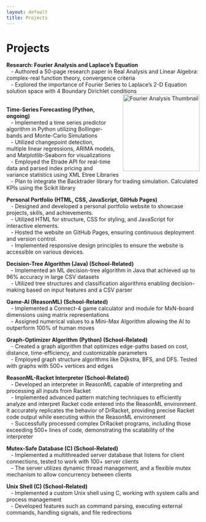 ```yaml
---
layout: default
title: Projects
---
```

<div class="center">
    <h1> Projects</h1>
</div>

**Research: Fourier Analysis and Laplace’s Equation** <i class="fas fa-book" style="color: #f39c12;"></i>  
&nbsp;&nbsp;&nbsp;- Authored a 50-page research paper in Real Analysis and Linear Algebra: complex-real function theory, convergence criteria  
&nbsp;&nbsp;&nbsp;- Explored the importance of Fourier Series to Laplace’s 2-D Equation solution space with 4 Boundary Dirichlet conditions  
&nbsp;&nbsp;&nbsp;<a href="assets/files/Extended_Essay.pdf" target="_blank" title="Fourier Analysis Research"><img src="{{ site.baseurl }}/assets/images/thumbnails/EE_thumbnail.jpg" alt="Fourier Analysis Thumbnail" style="width: 200px; height: auto; float: right; margin-left: 20px;"></a>

**Time-Series Forecasting (Python, ongoing)** <i class="fab fa-python" style="color: #3776AB;"></i>  
&nbsp;&nbsp;&nbsp;- Implemented a time series predictor algorithm in Python utilizing Bollinger-bands and Monte-Carlo Simulations  
&nbsp;&nbsp;&nbsp;- Utilized changepoint detection, multiple linear regressions, ARIMA models, and Matplotlib-Seaborn for visualizations  
&nbsp;&nbsp;&nbsp;- Employed the Etrade API for real-time data and parsed index pricing and variance statistics using XML Etree Libraries  
&nbsp;&nbsp;&nbsp;- Plan to integrate the Backtrader library for trading simulation. Calculated KPIs using the Scikit library

**Personal Portfolio (HTML, CSS, JavaScript, GitHub Pages)** <i class="fab fa-html5" style="color: #e34c26;"></i> <i class="fab fa-css3-alt" style="color: #1572B6;"></i> <i class="fab fa-js" style="color: #f7df1e;"></i> <i class="fab fa-github" style="color: #181717;"></i>  
&nbsp;&nbsp;&nbsp;- Designed and developed a personal portfolio website to showcase projects, skills, and achievements.  
&nbsp;&nbsp;&nbsp;- Utilized HTML for structure, CSS for styling, and JavaScript for interactive elements.  
&nbsp;&nbsp;&nbsp;- Hosted the website on GitHub Pages, ensuring continuous deployment and version control.  
&nbsp;&nbsp;&nbsp;- Implemented responsive design principles to ensure the website is accessible on various devices.

**Decision-Tree Algorithm (Java) (School-Related)** <i class="fab fa-java" style="color: #007396;"></i>  
&nbsp;&nbsp;&nbsp;- Implemented an ML decision-tree algorithm in Java that achieved up to 96% accuracy in large CSV datasets  
&nbsp;&nbsp;&nbsp;- Utilized tree structures and classification algorithms enabling decision-making based on input features and a CSV parser

**Game-AI (ReasonML) (School-Related)** <i class="fas fa-gamepad" style="color: #e74c3c;"></i>  
&nbsp;&nbsp;&nbsp;- Implemented a Connect-4 game calculator and module for MxN-board dimensions using matrix representations  
&nbsp;&nbsp;&nbsp;- Assigned numerical values to a Mini-Max Algorithm allowing the AI to outperform 100% of human moves

**Graph-Optimizer Algorithm (Python) (School-Related)** <i class="fab fa-python" style="color: #3776AB;"></i>  
&nbsp;&nbsp;&nbsp;- Created a graph algorithm that optimizes edge-paths based on cost, distance, time-efficiency, and customizable parameters  
&nbsp;&nbsp;&nbsp;- Employed graph structure algorithms like Dijkstra, BFS, and DFS. Tested with graphs with 500+ vertices and edges

**ReasonML-Racket Interpreter (School-Related)** <i class="fas fa-code" style="color: #2ecc71;"></i>  
&nbsp;&nbsp;&nbsp;- Developed an interpreter in ReasonML capable of interpreting and processing all inputs from Racket  
&nbsp;&nbsp;&nbsp;- Implemented advanced pattern matching techniques to efficiently analyze and interpret Racket code entered into the ReasonML environment. It accurately replicates the behavior of DrRacket, providing precise Racket code output while executing within the ReasonML environment  
&nbsp;&nbsp;&nbsp;- Successfully processed complex DrRacket programs, including those exceeding 500+ lines of code, demonstrating the scalability of the interpreter

**Mutex-Safe Database (C) (School-Related)** <i class="fas fa-database" style="color: #3498db;"></i>  
&nbsp;&nbsp;&nbsp;- Implemented a multithreaded server database that listens for client connections, tested to work with 100+ server clients  
&nbsp;&nbsp;&nbsp;- The server utilizes dynamic thread management, and a flexible mutex mechanism to allow concurrency between clients

**Unix Shell (C) (School-Related)** <i class="fas fa-terminal" style="color: #1abc9c;"></i>  
&nbsp;&nbsp;&nbsp;- Implemented a custom Unix shell using C, working with system calls and process management  
&nbsp;&nbsp;&nbsp;- Developed features such as command parsing, executing external commands, handling signals, and file redirections
<br>
<br>
<br>
<br>
<br>
